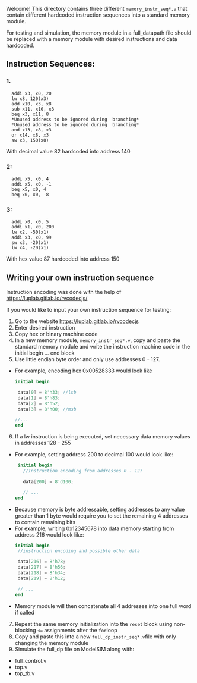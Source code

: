 Welcome!
This directory contains three different ```memory_instr_seq*.v``` that contain different hardcoded instruction sequences into a standard memory module. 

For testing and simulation, the memory module in a full_datapath file should  be replaced with a memory module with desired instructions and data hardcoded.

## Instruction Sequences:
 ### 1.
``` assembly
  addi x3, x0, 20
  lw x8, 120(x3)
  add x10, x3, x8
  sub x11, x10, x8
  beq x3, x11, 8
  *Unused address to be ignored during  branching*
  *Unused address to be ignored during  branching*
  and x13, x8, x3
  or x14, x8, x3
  sw x3, 150(x0)
 ```
  With decimal value 82 hardcoded into address 140
  
### 2:
``` assembly
  addi x5, x0, 4
  addi x5, x0, -1
  beq x5, x0, 4
  beq x0, x0, -8
```
### 3:
``` assembly
  addi x0, x0, 5
  addi x1, x0, 200
  lw x2, -50(x1)
  addi x3, x0, 99
  sw x3, -20(x1)
  lw x4, -20(x1)
```
  With hex value 87 hardcoded into address 150

## Writing your own instruction sequence

Instruction encoding was done with the help of https://luplab.gitlab.io/rvcodecjs/

If you would like to input your own instruction sequence for testing:
1. Go to the website https://luplab.gitlab.io/rvcodecjs
2. Enter desired instruction
3. Copy hex or binary machine code
4. In a new memory module, ```memory_instr_seq*.v```, copy and paste the standard memory module and write the instruction machine code in the initial begin ... end block
5. Use little endian byte order and only use addresses 0 - 127.
 - For example, encoding hex 0x00528333 would look like
     ``` verilog
     initial begin
     
      data[0] = 8'h33; //lsb
      data[1] = 8'h83;
      data[2] = 8'h52;
      data[3] = 8'h00; //msb
     
     //...
     end
     ```
6. If a lw instruction is being executed, set necessary data memory values in addresses 128 - 255
 - For example, setting address 200 to decimal 100 would look like:
    ``` verilog
     initial begin
       //Instruction encoding from addresses 0 - 127 

       data[200] = 8'd100;
    
       // ...
    end
 - Because memory is byte addressable, setting addresses to any value greater than 1 byte would require you to set the remaining 4 addresses to contain remaining bits
  - For example, writing 0x12345678 into data memory starting from address 216 would look like:
      ``` verilog
      initial begin
       //instruction encoding and possible other data

       data[216] = 8'h78;
       data[217] = 8'h56;
       data[218] = 8'h34;
       data[219] = 8'h12;

       // ...
      end
   - Memory module will then concatenate all 4 addresses into one full word if called

7. Repeat the same memory initialization into the ```reset``` block using non-blocking ``` <= ``` assignments after the ```for```loop
8. Copy and paste this into a new ```full_dp_instr_seq*.v```file with only changing the memory module
9. Simulate the full_dp file on ModelSIM along with:
 - full_control.v
 - top.v
 - top_tb.v

